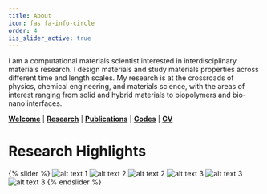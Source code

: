 ```yaml
---
title: About
icon: fas fa-info-circle
order: 4
iis_slider_active: true
---
```

I am a computational materials scientist interested in interdisciplinary materials research. I design materials and study materials properties across different time and length scales. My research is at the crossroads of physics, chemical engineering, and materials science, with the areas of interest ranging from solid and hybrid materials to biopolymers and bio-nano interfaces.


[**Welcome**](https://pranabbd.github.io/posts/hello-icmel/) | [**Research**](https://pranabbd.github.io/posts/research/) | [**Publications**](https://pranabbd.github.io/posts/publications/) | [**Codes**](https://pranabbd.github.io/posts/codes/) | [**CV**](/cv_ps.pdf)

# Research Highlights

{% slider %}
  ![alt text 1](/img/about/rh_zw1.jpg)
  ![alt text 2](/img/about/rh_2dchp.jpg)
  ![alt text 2](/img/about/rh_mat_pred.jpg)
  ![alt text 3](/img/about/rh_cross.jpg)
  ![alt text 3](/img/about/rh_prot_np.jpg)
  ![alt text 3](/img/about/rh_chem_pot.jpg)
{% endslider %}